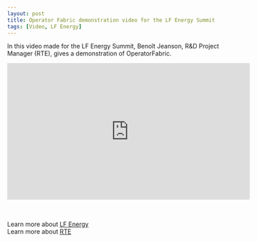 ```yaml
---
layout: post
title: Operator Fabric demonstration video for the LF Energy Summit
tags: [Video, LF Energy]
---
```


In this video made for the LF Energy Summit, Benoît Jeanson, R&D Project Manager (RTE), gives a demonstration of OperatorFabric.

<center>
<iframe width="560" height="315" src="https://www.youtube.com/embed/sXdCrXrWtlI" frameborder="0" allow="accelerometer; autoplay; encrypted-media; gyroscope; picture-in-picture" allowfullscreen></iframe>

</center>

<br><br>
Learn more about [LF Energy](https://www.lfenergy.org/) <br>
Learn more about [RTE](https://www.rte-france.com/en)


